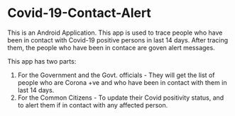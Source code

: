 # Covid-19-Contact-Alert

This is an Android Application. This app is used to trace people who have been in contact with Covid-19 positive persons in last 14 days. After tracing them, the people who have been in contace are goven alert messages.

This app has two parts:
1) For the Government and the Govt. officials - They will get the list of people who are Corona +ve and who have been in contact with them in last 14 days.
2) For the Common Citizens - To update their Covid positivity status, and to alert them if in contact with any affected person. 
